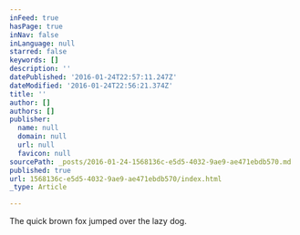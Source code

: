 ```yaml
---
inFeed: true
hasPage: true
inNav: false
inLanguage: null
starred: false
keywords: []
description: ''
datePublished: '2016-01-24T22:57:11.247Z'
dateModified: '2016-01-24T22:56:21.374Z'
title: ''
author: []
authors: []
publisher:
  name: null
  domain: null
  url: null
  favicon: null
sourcePath: _posts/2016-01-24-1568136c-e5d5-4032-9ae9-ae471ebdb570.md
published: true
url: 1568136c-e5d5-4032-9ae9-ae471ebdb570/index.html
_type: Article

---
```

The quick brown fox jumped over the lazy dog.